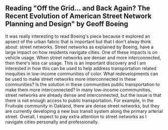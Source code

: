 ## Reading "Off the Grid... and Back Again? The Recent Evolution of American Street Network Planning and Design" by Geoff Boeing ##

It was really interesting to read Boeing's piece because it explored an apsect of the urban fabric that is important but that I don't alway think about: street networks. Street networks as explained by Boeing, have a large impact on how residents navigate cities. One of these impacts is on vehicle usage. When street networks are denser and more interconnected, then there's less car usage. This is an important discovery and I am interested in how this can be used to help address transportation related inequities in low-income communities of color. What redevelopments can be used to make street networks more interconnected in these communities? Is the solution in these communities public transportation to make them more interconnected? In many low-income commmunities, street networks are already dense and interconnected, but the issue is that there is not enough access to public transportation. For example, in the Fruitvale community in Oakland, there are dense street networks, but they are currently developing a new bus transit system along the primary arterial street. Overall, I expect to pay extra attention to street networks as I navigate cities personally and professionally.
